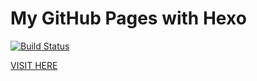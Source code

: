 # My GitHub Pages with Hexo

[![Build Status](https:/github.com/csJd/csJd.github.io/actions/workflows/pages.yml/badge.svg)](https://github.com/csJd/csJd.github.io/actions/workflows/pages.yml)

[VISIT HERE](https://blog.deng.cf)
